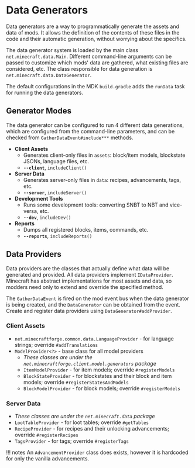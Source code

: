 Data Generators
===============

Data generators are a way to programmatically generate the assets and data of mods. It allows the definition of the contents of these files in the code and their automatic generation, without worrying about the specifics.

The data generator system is loaded by the main class `net.minecraft.data.Main`. Different command-line arguments can be passed to customize which mods' data are gathered, what existing files are considered, etc. The class responsible for data generation is `net.minecraft.data.DataGenerator`.

The default configurations in the MDK `build.gradle` adds the `runData` task for running the data generators.

Generator Modes
---------------

The data generator can be configured to run 4 different data generations, which are configured from the command-line parameters, and can be checked from `GatherDataEvent#include***` methods.

  * __Client Assets__
  	 * Generates client-only files in `assets`: block/item models, blockstate JSONs, language files, etc.
     * __`--client`__, `includeClient()`
  * __Server Data__
  	 * Generates server-only files in `data`: recipes, advancements, tags, etc.
     * __`--server`__, `includeServer()`
  * __Development Tools__
  	 * Runs some development tools: converting SNBT to NBT and vice-versa, etc.
     * __`--dev`__, `includeDev()`
  * __Reports__
  	 * Dumps all registered blocks, items, commands, etc.
     * __`--reports`__, `includeReports()`

Data Providers
--------------

Data providers are the classes that actually define what data will be generated and provided. All data providers implement `IDataProvider`.
Minecraft has abstract implementations for most assets and data, so modders need only to extend and override the specified method.

The `GatherDataEvent` is fired on the mod event bus when the data generator is being created, and the `DataGenerator` can be obtained from the event. Create and register data providers using `DataGenerator#addProvider`.

### Client Assets
  * `net.minecraftforge.common.data.LanguageProvider` - for language strings; override `#addTranslations`
  * `ModelProvider<?>` - base class for all model providers
    * _These classes are under the `net.minecraftforge.client.model.generators` package_
    * `ItemModelProvider` - for item models; override `#registerModels`
    * `BlockStateProvider` - for blockstates and their block and item models; override `#registerStatesAndModels`
    * `BlockModelProvider` - for block models; override `#registerModels`

### Server Data
  * _These classes are under the `net.minecraft.data` package_
  * `LootTableProvider` - for loot tables; override `#getTables`
  * `RecipeProvider` - for recipes and their unlocking advancements; override `#registerRecipes`
  * `TagsProvider` - for tags; override `#registerTags`

!!! notes
	An `AdvancementProvider` class does exists, however it is hardcoded for only the vanilla advancements.
